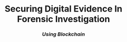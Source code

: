 <div align="center">
  <h1>Securing Digital Evidence In Forensic Investigation</h1>
  <h3><em>Using Blockchain</em></h3>
</div>
